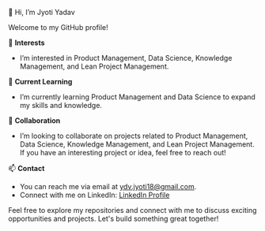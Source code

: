 👋 Hi, I’m Jyoti Yadav

Welcome to my GitHub profile! 

👀 **Interests** 
- I’m interested in Product Management, Data Science, Knowledge Management, and Lean Project Management.

🌱 **Current Learning**
- I’m currently learning Product Management and Data Science to expand my skills and knowledge.

💞️ **Collaboration**
- I’m looking to collaborate on projects related to Product Management, Data Science, Knowledge Management, and Lean Project Management. If you have an interesting project or idea, feel free to reach out!

📫 **Contact**
- You can reach me via email at [ydv.jyoti18@gmail.com](mailto:ydv.jyoti18@gmail.com).
- Connect with me on LinkedIn: [LinkedIn Profile](https://www.linkedin.com/in/jyoti-jy-yadav/)

Feel free to explore my repositories and connect with me to discuss exciting opportunities and projects. Let's build something great together!
